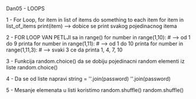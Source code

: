 Dan05 - LOOPS

1 - For Loop, for item in list of items do something to each item
    for item in list_of_items
        print(item) --> dobice se print svakog pojedinacnog itema

2 - FOR LOOP VAN PETLJI sa in range()
    for number in range(1,10): # --> od 1 do 9 printa
    for number in range(1,11): # --> od 1 do 10 printa
    for number in range(1,11,3): # --> svaki 3 ce da printa 1, 4, 7, 10

3 - Funkcija random.choice() da se dobiju pojedinacni random elementi iz liste
    random.choice()

4 - Da se od liste napravi string = ''.join(password) 
    ''.join(password) 

5 - Mesanje elemenata u listi koristimo random.shuffle()
    random.shuffle()